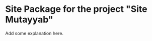 Site Package for the project "Site Mutayyab"
==============================================================

Add some explanation here.
